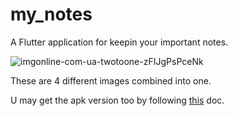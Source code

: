# my_notes

A Flutter application for keepin your important notes.

![imgonline-com-ua-twotoone-zFIJgPsPceNk](https://user-images.githubusercontent.com/78998610/119802044-d5ebc800-befb-11eb-9617-8d57d187ae1e.jpg)

These are 4 different images combined into one.

U may get the apk version too by following [this](https://flutter.dev/docs/deployment/android) doc.
